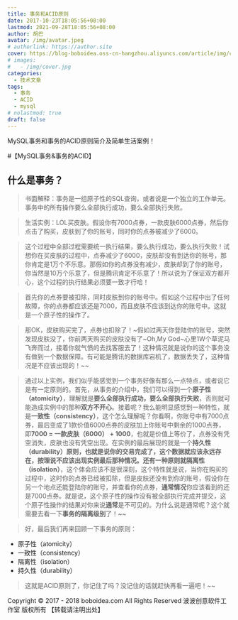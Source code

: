```yaml
---
title: 事务和ACID原则
date: 2017-10-23T18:05:56+08:00
lastmod: 2021-09-28T18:05:56+08:00
author: 胡巴
avatar: /img/avatar.jpeg
# authorlink: https://author.site
cover: https://blog-boboidea.oss-cn-hangzhou.aliyuncs.com/article/img/cover.jpg
# images:
#   - /img/cover.jpg
categories:
  - 技术文章
tags:
  - 事务
  - ACID
  - mysql
# nolastmod: true
draft: false
---
```


MySQL事务和事务的ACID原则简介及简单生活案例！

<!--more-->

#【MySQL事务&事务的ACID】
## 什么是事务？
> 书面解释：事务是一组原子性的SQL查询，或者说是一个独立的工作单元。事务中的所有操作要么全部执行成功，要么全部执行失败。

> 生活实例：LOL买皮肤。假设你有7000点券，一款皮肤6000点券，然后你点击了购买，皮肤到了你的账号，同时你的点券被减少了6000。

> 这个过程中全部过程需要统一执行结果，要么执行成功，要么执行失败！试想你在买皮肤的过程中，点券减少了6000，皮肤却没有到达你的账号，那你肯定是1万个不乐意。那假如你的点券没有减少，皮肤却到了你的账号，你当然是10万个乐意了，但是腾讯肯定不乐意了！所以说为了保证双方都开心，这个过程的执行结果必须要一致才行哈！

> 首先你的点券要被扣除，同时皮肤到你的账号中。假如这个过程中出了任何故障，你的点券都应该还是7000，而且皮肤不应该到达你的账号中。这就是一个原子性的操作了。

> 那OK，皮肤购买完了，点券也扣除了！~假如过两天你登陆你的账号，突然发现皮肤没了，你前两天购买的皮肤没有了~Oh,My God~心里1W个草泥马飞奔而过，接着你就气愤的去找客服去了！这种情况就是说你的这个事务没有做到一个数据保障。有可能是腾讯的数据库宕机了，数据丢失了，这种情况是不应该出现的！~~

> 通过以上实例，我们似乎能感觉到一个事务好像有那么一点特点，或者说它是有一定原则的。首先，从事务的介绍中，我们可以得到一个**原子性（atomicity）**，理解就是**要么全部执行成功，要么全部执行失败**，否则就可能造成实例中的那种**双方不开心**。接着呢？我么能明显感觉到一种特性，就是**一致性（consistency）**，这个怎么理解呢？你看啊，你账号中有7000点券，最后变成了1款价值6000点券的皮肤加上你账号中剩余的1000点券，即**7000 = 一款皮肤（6000） + 1000**，也就是价值上等价了，点券没有凭空消失，皮肤也没有凭空出现。在实例的最后展现的就是一个**持久性（durability）**原则，也就是说你的交易完成了，这个数据就应该永远存在，按理说不应该出现实例最后那种情况。还有一种原则就**隔离性（isolation）**，这个体会应该不是很深刻，这个特性就是说，当你在购买的过程中，这时你的点券已经被扣除，但是皮肤还没有到你的账号，假设你在另一个地点还能登陆你的账号，并查看你的点券，**通常情况**你应该看到的还是7000点券。就是说，这个原子性的操作没有被全部执行完成并提交，这个原子性操作的结果对你来说**通常**是不可见的。为什么说是通常呢？这个就需要去看一下**事务的隔离级别**了！~~

> 好，最后我们再来回顾一下事务的原则：
- 原子性（atomicity）
- 一致性（consistency）
- 隔离性（isolation）
- 持久性（durability）

> 这就是ACID原则了，你记住了吗？没记住的话就赶快再看一遍吧！~~

<!--declare-declare-->

Copyright &copy; 2017 - 2018 boboidea.com All Rights Reserved 波波创意软件工作室 版权所有 【转载请注明出处】
